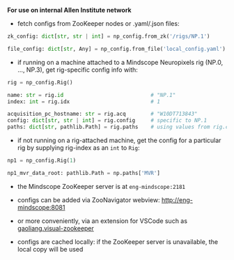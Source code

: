 **For use on internal Allen Institute network**

- fetch configs from ZooKeeper nodes or .yaml/.json files:
```python
zk_config: dict[str, str | int] = np_config.from_zk('/rigs/NP.1')

file_config: dict[str, Any] = np_config.from_file('local_config.yaml')
```

- if running on a machine attached to a Mindscope Neuropixels rig (NP.0, ..., NP.3), get
  rig-specific config info with:
```python
rig = np_config.Rig()

name: str = rig.id                            # "NP.1"
index: int = rig.idx                          # 1

acquisition_pc_hostname: str = rig.acq        # "W10DT713843"
config: dict[str, str | int] = rig.config     # specific to NP.1
paths: dict[str, pathlib.Path] = rig.paths    # using values from rig.config

```

- if not running on a rig-attached machine, get the config for a particular rig by
  supplying rig-index as an `int` to `Rig`:
```python
np1 = np_config.Rig(1)

np1_mvr_data_root: pathlib.Path = np.paths['MVR']
```

- the Mindscope ZooKeeper server is at `eng-mindscope:2181`
- configs can be added via ZooNavigator webview:
  [http://eng-mindscope:8081](http://eng-mindscope:8081)
- or more conveniently, via an extension for VSCode such as [gaoliang.visual-zookeeper](https://marketplace.visualstudio.com/items?itemName=gaoliang.visual-zookeeper)

- configs are cached locally: if the ZooKeeper server is unavailable, the local copy will be used
